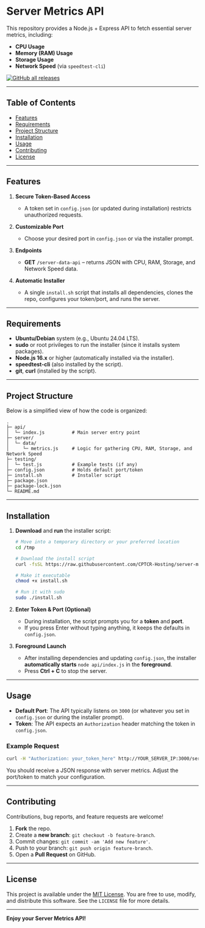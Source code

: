 # Server Metrics API

This repository provides a Node.js + Express API to fetch essential server metrics, including:

- **CPU Usage**  
- **Memory (RAM) Usage**  
- **Storage Usage**  
- **Network Speed** (via `speedtest-cli`)  

[![GitHub all releases](https://img.shields.io/github/downloads/CPTCR-Hosting/server-metrics-api/total.svg)](https://github.com/CPTCR-Hosting/server-metrics-api/releases)


---

## Table of Contents

- [Features](#features)
- [Requirements](#requirements)
- [Project Structure](#project-structure)
- [Installation](#installation)
- [Usage](#usage)
- [Contributing](#contributing)
- [License](#license)

---

## Features

1. **Secure Token-Based Access**  
   - A token set in `config.json` (or updated during installation) restricts unauthorized requests.

2. **Customizable Port**  
   - Choose your desired port in `config.json` or via the installer prompt.

3. **Endpoints**  
   - **GET** `/server-data-api` – returns JSON with CPU, RAM, Storage, and Network Speed data.

4. **Automatic Installer**  
   - A single `install.sh` script that installs all dependencies, clones the repo, configures your token/port, and runs the server.

---

## Requirements

- **Ubuntu/Debian** system (e.g., Ubuntu 24.04 LTS).  
- **sudo** or root privileges to run the installer (since it installs system packages).  
- **Node.js 16.x** or higher (automatically installed via the installer).  
- **speedtest-cli** (also installed by the script).  
- **git**, **curl** (installed by the script).  

---

## Project Structure

Below is a simplified view of how the code is organized:

```
.
├─ api/
│  └─ index.js          # Main server entry point
├─ server/
│  └─ data/
│     └─ metrics.js     # Logic for gathering CPU, RAM, Storage, and Network Speed
├─ testing/
│  └─ test.js           # Example tests (if any)
├─ config.json          # Holds default port/token
├─ install.sh           # Installer script
├─ package.json
├─ package-lock.json
└─ README.md
```

---

## Installation

1. **Download** and **run** the installer script:
   ```bash
   # Move into a temporary directory or your preferred location
   cd /tmp

   # Download the install script
   curl -fsSL https://raw.githubusercontent.com/CPTCR-Hosting/server-metrics-api/main/install.sh -o install.sh

   # Make it executable
   chmod +x install.sh

   # Run it with sudo
   sudo ./install.sh
   ```

2. **Enter Token & Port (Optional)**  
   - During installation, the script prompts you for a **token** and **port**.  
   - If you press Enter without typing anything, it keeps the defaults in `config.json`.

3. **Foreground Launch**  
   - After installing dependencies and updating `config.json`, the installer **automatically starts** `node api/index.js` in the **foreground**.  
   - Press **Ctrl + C** to stop the server.

---

## Usage

- **Default Port**: The API typically listens on `3000` (or whatever you set in `config.json` or during the installer prompt).  
- **Token**: The API expects an `Authorization` header matching the token in `config.json`.  

### Example Request

```bash
curl -H "Authorization: your_token_here" http://YOUR_SERVER_IP:3000/server-data-api
```

You should receive a JSON response with server metrics. Adjust the port/token to match your configuration.

---

## Contributing

Contributions, bug reports, and feature requests are welcome!

1. **Fork** the repo.  
2. Create a **new branch**: `git checkout -b feature-branch`.  
3. Commit changes: `git commit -am 'Add new feature'`.  
4. Push to your branch: `git push origin feature-branch`.  
5. Open a **Pull Request** on GitHub.

---

## License

This project is available under the [MIT License](LICENSE). You are free to use, modify, and distribute this software. See the `LICENSE` file for more details.

---

**Enjoy your Server Metrics API!**